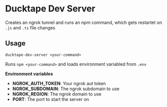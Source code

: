 
# Ducktape Dev Server

Creates an ngrok tunnel and runs an npm command, which gets restartet on `.js` and `.ts` file changes

## Usage

`ducktape-dev-server <your-command>`

Runs `npm <your-command>` and loads environment variabled from `.env`


**Environment variables**

* **NGROK_AUTH_TOKEN**: Your ngrok aut token
* **NGROK_SUBDOMAIN**: The ngrok subdomain to use
* **NGROK_REGION**: The ngrok domain to use
* **PORT**: The port to start the server on